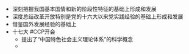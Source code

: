 - 深刻把握我国基本国情和新的阶段性特征的基础上形成和发展
- 深度总结改革开放特别是党的十六大以来党实践经验的基础上形成和发展
- 借鉴国外发展经验的基础上
- 十七大 #CCP开会
	- 提出了“中国特色社会主义理论体系”的科学概念
	-